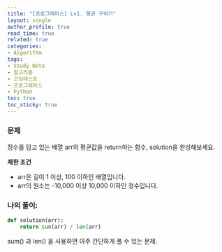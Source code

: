 ```yaml
---
title: "[프로그래머스] Lv1. 평균 구하기"
layout: single
author_profile: true
read_time: true
related: true
categories:
- Algorithm
tags:
- Study Note
- 알고리즘
- 코딩테스트
- 프로그래머스
- Python
toc: true
toc_sticky: true
---
```


### **문제**

정수를 담고 있는 배열 arr의 평균값을 return하는 함수, solution을 완성해보세요.

**제한 조건**

- arr은 길이 1 이상, 100 이하인 배열입니다.
- arr의 원소는 -10,000 이상 10,000 이하인 정수입니다.

### **나의 풀이:**

```python
def solution(arr):
    return sum(arr) / len(arr)
```

sum() 과 len() 을 사용하면 아주 간단하게 풀 수 있는 문제.